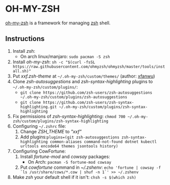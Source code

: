 # OH-MY-ZSH

[oh-my-zsh](https://github.com/ohmyzsh/ohmyzsh) is a framework for managing [zsh](https://www.zsh.org/) shell.

## Instructions

1. Install *zsh*:
   - On arch linux/manjaro: `sudo pacman -S zsh`
2. Install *oh-my-zsh*: `sh -c "$(curl -fsSL https://raw.githubusercontent.com/ohmyzsh/ohmyzsh/master/tools/install.sh)"`
3. Put *xxf.zsh-theme* at `~/.oh-my-zsh/custom/themes/` (author: [xfanwu](https://github.com/xfanwu))
4. Clone *zsh-autosuggestions* and *zsh-syntax-highlighting* plugins to `~/.oh-my-zsh/custom/plugins/`:
   - `git clone https://github.com/zsh-users/zsh-autosuggestions ~/.oh-my-zsh/custom/plugins/zsh-autosuggestions`
   - `git clone https://github.com/zsh-users/zsh-syntax-highlighting.git ~/.oh-my-zsh/custom/plugins/zsh-syntax-highlighting`
5. Fix permissions of *zsh-syntax-highlighting*: `chmod 700 ~/.oh-my-zsh/custom/plugins/zsh-syntax-highlighting`
6. Configuring `~/.zshrc` file:
   1. Change *ZSH_THEME* to *"xxf"*
   2. Add plugins:`plugins=(git zsh-autosuggestions zsh-syntax-highlighting common-aliases command-not-found dotnet kubectl urltools encode64 themes jsontools history)`
7. Configuring CowFortune:
   1. Install *fortune-mod* and *cowsay* packages:
      - On Arch: `pacman -S fortune-mod cowsay`
   2. Put *cowfortune* command in *~/.zshenv*: ```echo 'fortune | cowsay -f `ls /usr/share/cows/*.cow | shuf -n 1`' >> ~/.zshenv```
8. Make *zsh* your default shell if it isn't: `chsh -s $(which zsh)`
